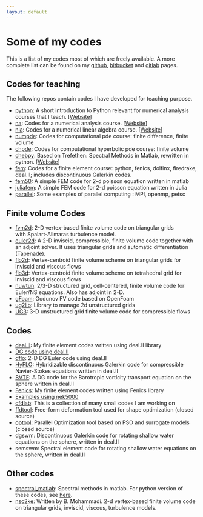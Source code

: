 ```yaml
---
layout: default
---
```


# Some of my codes

This is a list of my codes most of which are freely available. A more complete list can be found on my <a href="http://github.com/cpraveen" target="_blank">github</a>, <a href="http://www.bitbucket.org/cpraveen" target="_blank">bitbucket</a> and <a href="http://gitlab.com/cpraveen" target="_blank">gitlab</a> pages.

## Codes for teaching

The following repos contain codes I have developed for teaching purpose.

<ul>

<li>
<a href="https://github.com/cpraveen/python" target="_blank">python</a>: A short introduction to Python relevant for numerical analysis courses that I teach. [<a href="https://cpraveen.github.io/python">Website</a>]
</li>

<li>
<a href="https://github.com/cpraveen/na" target="_blank">na</a>: Codes for a numerical analysis course. [<a href="https://cpraveen.github.io/numa">Website</a>]
</li>

<li>
<a href="https://github.com/cpraveen/nla" target="_blank">nla</a>: Codes for a numerical linear algebra course. [<a href="https://cpraveen.github.io/nla">Website</a>]
</li>

<li>
<a href="https://github.com/cpraveen/numpde" target="_blank">numpde</a>: Codes for computational pde course: finite difference, finite volume
</li>

<li>
<a href="https://github.com/cpraveen/chpde" target="_blank">chpde</a>: Codes for computational hyperbolic pde course: finite volume
</li>

<li>
<a href="teaching/chebpy.html">chebpy</a>: Based on Trefethen: Spectral Methods in Matlab, rewritten in python. [<a href="https://cpraveen.github.io/chebpy">Website</a>]
</li>

<li>
<a href="https://github.com/cpraveen/fem" target="_blank">fem</a>: Codes for a finite element course: python, fenics, dolfinx, firedrake, deal.II; includes discontinuous Galerkin codes.
</li>

<li>
<a href="https://github.com/cpraveen/fem50" target="_blank">fem50</a>: A simple FEM code for 2-d poisson equation written in matlab
</li>

<li>
<a href="https://github.com/cpraveen/juliafem" target="_blank">juliafem</a>: A simple FEM code for 2-d poisson equation written in Julia
</li>

<li>
<a href="https://github.com/cpraveen/parallel" target="_blank">parallel</a>: Some examples of parallel computing : MPI, openmp, petsc
</li>

</ul>

## Finite volume Codes

<ul>

<li>
<a href="http://github.com/cpraveen/fvm2d">fvm2d</a>: 2-D vertex-based finite volume code on triangular grids with&nbsp;Spalart-Allmaras&nbsp;turbulence model.
</li>

<li>
<a href="https://github.com/cpraveen/euler2d" target="_blank" title="External link to http://euler2d.sourceforge.net">euler2d</a>: A 2-D inviscid, compressible, finite volume code together with an adjoint solver. It uses triangular grids and automatic differentiation (Tapenade).
</li>

<li>
<a href="http://github.com/cpraveen/flo2d" target="_blank" title="External link to http://flo2d.googlecode.com">flo2d</a>: Vertex-centroid finite volume scheme on triangular grids for inviscid and viscous flows
</li>

<li>
<a href="http://github.com/cpraveen/flo3d" target="_blank" title="External link to http://flo3d.googlecode.com">flo3d</a>: Vertex-centroid finite volume scheme on tetrahedral grid for inviscid and viscous flows
</li>

<li>
<a href="http://bitbucket.org/cpraveen/nuwtun" target="_blank" title="External link to http://nuwtun.berlios.de">nuwtun</a>: 2/3-D structured grid, cell-centered, finite volume code for Euler/NS equations. Also has adjoint in 2-D.
</li>

<li>
<a href="http://sourceforge.net/projects/gfoam/" target="_blank" title="External link to http://sourceforge.net/projects/gfoam/">gFoam</a>: Godunov FV code based on OpenFoam
</li>

<li>
<a href="https://github.com/cpraveen/ug2lib" target="_blank">ug2lib</a>: Library to manage 2d unstructured grids
</li>

<li>
<a href="https://bitbucket.org/cpraveen/ug3/wiki/Home">UG3</a>: 3-D unstructured grid finite volume code for compressible flows
</li>

</ul>

## Codes

<ul>


<li><a href="http://bitbucket.org/cpraveen/deal_ii" target="_blank">deal.II</a>: My finite element codes written using deal.II library</li>

<li><a href="https://bitbucket.org/cpraveen/deal_ii/src/master/dg/?at=master" target="_blank">DG code using deal.II</a></li>

<li><a href="https://github.com/cpraveen/dflo.git" target="_blank">dflo</a>: 2-D DG Euler code using deal.II</li>

<li>
<a href="hyflo.html">HyFLO</a>: Hybridizable discontinuous Galerkin code for compressible Navier-Stokes equations written in deal.II
</li>

<li>
<a href="bvte.html">BVTE</a>: A DG code for the Barotropic vorticity transport equation on the sphere written in deal.II
</li>

<li><a href="http://www.github.com/cpraveen/fenics" target="_blank">Fenics</a>: My finite element codes written using Fenics library</li>

<li><a href="https://sites.google.com/a/tifrbng.res.in/praveen/nek5000">Examples using nek5000</a></li>

<li><a href="http://github.com/cpraveen/cfdlab">cfdlab</a>: This is a collection of many small codes I am working on</li>

<li><a href="http://bitbucket.org/cpraveen/ffdtool" target="_blank" title="External link to http://ffdtool.origo.ethz.ch">ffdtool</a>: Free-form deformation tool used for shape optimization (closed source)</li>

<li><a href="http://bitbucket.org/cpraveen/optool" target="_blank" title="External link to http://optool.origo.ethz.ch">optool</a>: Parallel Optimization tool based on PSO and surrogate models (closed source)</li>
      
<li>
dgswm: Discontinuous Galerkin code for rotating shallow water equations on the sphere, written in deal.II
</li>

<li>
semswm: Spectral element code for rotating shallow water equations on the sphere, written in deal.II
</li>

</ul>

## Other codes

<ul>

<li>
<a href="https://github.com/cpraveen/spectral_matlab" target="_blank">spectral_matlab</a>: Spectral methods in matlab. For python version of these codes, see <a href="teaching/chebpy.html">here</a>.
</li>

<li><a href="https://github.com/cpraveen/nsc2ke" target="_blank">nsc2ke</a>: Written by B. Mohammadi. 2-d vertex-based finite volume code on triangular grids, inviscid, viscous, turbulence models.</li>

</ul>

